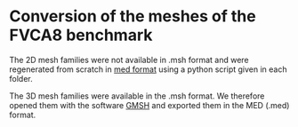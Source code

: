 # Conversion of the meshes of the FVCA8 benchmark 
The 2D mesh families were not available in .msh format and were regenerated from scratch in [med format](https://docs.salome-platform.org/8/dev/MEDCoupling/med-file.html) using a python script given in each folder.  

The 3D mesh families were available in the .msh format. We therefore opened them with the software [GMSH](http://gmsh.info/doc/texinfo/gmsh.html#MSH-ASCII-file-format) and exported them in the MED (.med) format.

